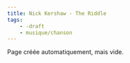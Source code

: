 ```yaml
---
title: Nick Kershaw - The Riddle
tags:
    - -draft
    - musique/chanson
---
```


Page créée automatiquement, mais vide.
